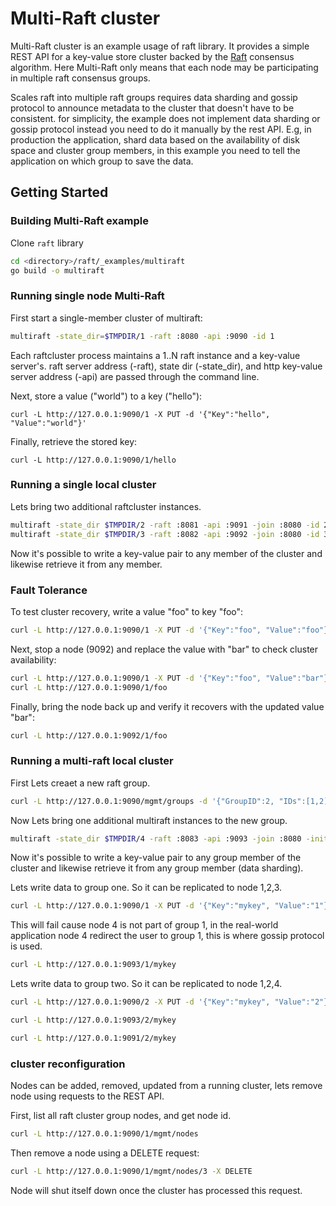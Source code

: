 # Multi-Raft cluster 

Multi-Raft cluster is an example usage of raft library. It provides a simple REST API for a key-value store cluster backed by the [Raft][raft] consensus algorithm.
Here Multi-Raft only means that each node may be participating in multiple raft consensus groups.

Scales raft into multiple raft groups requires data sharding and gossip protocol to announce metadata to the cluster that doesn't have to be consistent. 
for simplicity, the example does not implement data sharding 
or gossip protocol instead you need to do it manually by the rest API. 
E.g, in production the application, shard data based on the availability of disk space and cluster group members, in this example you need to tell the application on which group to save the data. 

[raft]: http://raftconsensus.github.io/

## Getting Started

### Building Multi-Raft example

Clone `raft` library 

```sh
cd <directory>/raft/_examples/multiraft
go build -o multiraft
```

### Running single node Multi-Raft

First start a single-member cluster of multiraft:

```sh
multiraft -state_dir=$TMPDIR/1 -raft :8080 -api :9090 -id 1 
```

Each raftcluster process maintains a 1..N raft instance and a key-value server's.
raft server address (-raft), state dir (-state_dir), and http key-value server address (-api) are passed through the command line.

Next, store a value ("world") to a key ("hello"):

```
curl -L http://127.0.0.1:9090/1 -X PUT -d '{"Key":"hello", "Value":"world"}'
```

Finally, retrieve the stored key:

```
curl -L http://127.0.0.1:9090/1/hello
```

### Running a single local cluster
Lets bring two additional raftcluster instances.

```sh
multiraft -state_dir $TMPDIR/2 -raft :8081 -api :9091 -join :8080 -id 2
multiraft -state_dir $TMPDIR/3 -raft :8082 -api :9092 -join :8080 -id 3 
```

Now it's possible to write a key-value pair to any member of the cluster and likewise retrieve it from any member.

### Fault Tolerance

To test cluster recovery, write a value "foo" to key "foo":
```sh
curl -L http://127.0.0.1:9090/1 -X PUT -d '{"Key":"foo", "Value":"foo"}'
```

Next, stop a node (9092) and replace the value with "bar" to check cluster availability:

```sh
curl -L http://127.0.0.1:9090/1 -X PUT -d '{"Key":"foo", "Value":"bar"}'
curl -L http://127.0.0.1:9090/1/foo
```

Finally, bring the node back up and verify it recovers with the updated value "bar":
```sh
curl -L http://127.0.0.1:9092/1/foo
```


### Running a multi-raft local cluster
First Lets creaet a new raft group.
```sh
curl -L http://127.0.0.1:9090/mgmt/groups -d '{"GroupID":2, "IDs":[1,2],"JoinAddr":":8080"}' -XPUT
```

Now Lets bring one additional multiraft instances to the new group. 
```sh 
multiraft -state_dir $TMPDIR/4 -raft :8083 -api :9093 -join :8080 -initial_group_id 2 -id 4
```

Now it's possible to write a key-value pair to any group member of the cluster and likewise retrieve it from any group member (data sharding).

Lets write data to group one.
So it can be replicated to node 1,2,3.
```sh 
curl -L http://127.0.0.1:9090/1 -X PUT -d '{"Key":"mykey", "Value":"1"}'
```

This will fail cause node 4 is not part of group 1, in the real-world application node 4 redirect the user to group 1, this is where gossip protocol is used.
```sh 
curl -L http://127.0.0.1:9093/1/mykey
```


Lets write data to group two.
So it can be replicated to node 1,2,4.
```sh 
curl -L http://127.0.0.1:9090/2 -X PUT -d '{"Key":"mykey", "Value":"2"}'
```

```sh 
curl -L http://127.0.0.1:9093/2/mykey
```

```sh 
curl -L http://127.0.0.1:9091/2/mykey
```




### cluster reconfiguration
Nodes can be added, removed, updated from a running cluster,
lets remove node using requests to the REST API.

First, list all raft cluster group nodes, and get node id.
```sh
curl -L http://127.0.0.1:9090/1/mgmt/nodes
```

Then remove a node using a DELETE request:
```sh
curl -L http://127.0.0.1:9090/1/mgmt/nodes/3 -X DELETE
```
Node will shut itself down once the cluster has processed this request.
